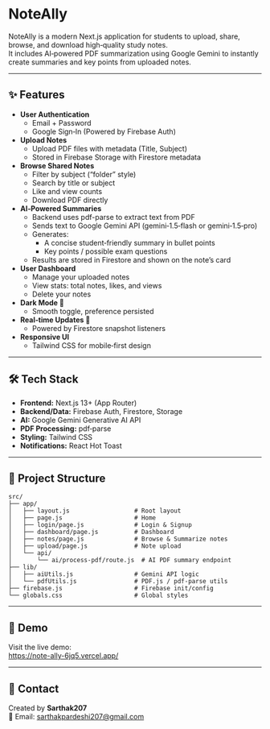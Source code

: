 # NoteAlly

NoteAlly is a modern Next.js application for students to upload, share, browse, and download high‑quality study notes.  
It includes AI‑powered PDF summarization using Google Gemini to instantly create summaries and key points from uploaded notes.

---

## ✨ Features

- **User Authentication**
  - Email + Password
  - Google Sign‑In (Powered by Firebase Auth)
- **Upload Notes**
  - Upload PDF files with metadata (Title, Subject)
  - Stored in Firebase Storage with Firestore metadata
- **Browse Shared Notes**
  - Filter by subject (“folder” style)
  - Search by title or subject
  - Like and view counts
  - Download PDF directly
- **AI‑Powered Summaries**
  - Backend uses pdf-parse to extract text from PDF
  - Sends text to Google Gemini API (gemini‑1.5‑flash or gemini‑1.5‑pro)
  - Generates:
    - A concise student‑friendly summary in bullet points
    - Key points / possible exam questions
  - Results are stored in Firestore and shown on the note’s card
- **User Dashboard**
  - Manage your uploaded notes
  - View stats: total notes, likes, and views
  - Delete your notes
- **Dark Mode 🌙**
  - Smooth toggle, preference persisted
- **Real‑time Updates 🔄**
  - Powered by Firestore snapshot listeners
- **Responsive UI**
  - Tailwind CSS for mobile‑first design

---

## 🛠 Tech Stack

- **Frontend:** Next.js 13+ (App Router)
- **Backend/Data:** Firebase Auth, Firestore, Storage
- **AI:** Google Gemini Generative AI API
- **PDF Processing:** pdf‑parse
- **Styling:** Tailwind CSS
- **Notifications:** React Hot Toast

---

## 📂 Project Structure

```
src/
├── app/
│   ├── layout.js                  # Root layout
│   ├── page.js                    # Home
│   ├── login/page.js              # Login & Signup
│   ├── dashboard/page.js          # Dashboard
│   ├── notes/page.js              # Browse & Summarize notes
│   ├── upload/page.js             # Note upload
│   └── api/
│       └── ai/process-pdf/route.js  # AI PDF summary endpoint
├── lib/
│   ├── aiUtils.js                 # Gemini API logic
│   └── pdfUtils.js                # PDF.js / pdf-parse utils
├── firebase.js                    # Firebase init/config
└── globals.css                    # Global styles
```

---

## 🚀 Demo

Visit the live demo:  
https://note-ally-6jq5.vercel.app/

---

## 📧 Contact

Created by **Sarthak207**  
📩 Email: sarthakpardeshi207@gmail.com